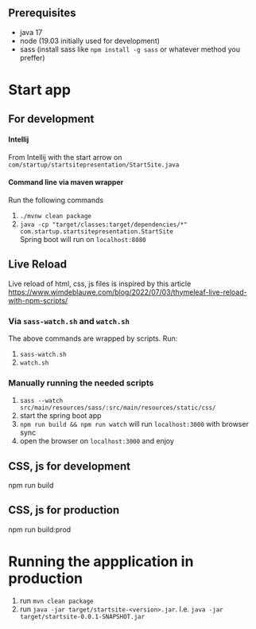 ## Prerequisites
* java 17
* node (19.03 initially used for development)
* sass (install sass like `npm install -g sass` or whatever method you preffer)
# Start app
## For development
#### Intellij
From Intellij with the start arrow on `com/startup/startsitepresentation/StartSite.java`
#### Command line via maven wrapper
Run the following commands
1. `./mvnw clean package`
2. `java -cp "target/classes:target/dependencies/*" com.startup.startsitepresentation.StartSite`  
Spring boot will run on `localhost:8080`
## Live Reload
Live reload of html, css, js files is inspired by this article https://www.wimdeblauwe.com/blog/2022/07/03/thymeleaf-live-reload-with-npm-scripts/
### Via `sass-watch.sh` and `watch.sh`
The above commands are wrapped by scripts.
Run:
1. `sass-watch.sh`
2. `watch.sh`
### Manually running the needed scripts
1. `sass --watch src/main/resources/sass/:src/main/resources/static/css/`
2. start the spring boot app
3. `npm run build && npm run watch` will run `localhost:3000` with browser sync
4. open the browser on `localhost:3000` and enjoy
## CSS, js for development
npm run build
## CSS, js for production
npm run build:prod
# Running the appplication in production
1. run `mvn clean package`
2. run `java -jar target/startsite-<version>.jar`. I.e. `java -jar target/startsite-0.0.1-SNAPSHOT.jar`